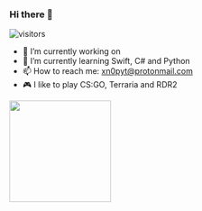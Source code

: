 ### Hi there 👋

![visitors](https://visitor-badge.glitch.me/badge?page_id=page.id)


- 🔭 I’m currently working on 
- 🌱 I’m currently learning Swift, C# and Python
- 📫 How to reach me: xn0pyt@protonmail.com
- 🎮 I like to play CS:GO, Terraria and RDR2

<img height="180em" src="https://github-readme-stats.vercel.app/api?username=Mark7-Dev&show_icons=true&hide_border=true&&count_private=true&include_all_commits=true" />


